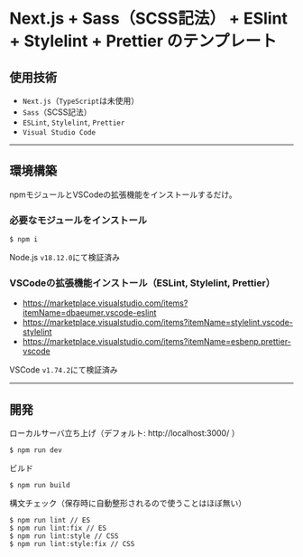 # Next.js + Sass（SCSS記法） + ESlint + Stylelint + Prettier のテンプレート

## 使用技術

- `Next.js`（`TypeScript`は未使用）
- `Sass`（SCSS記法）
- `ESLint`, `Stylelint`, `Prettier`
- `Visual Studio Code`

---

## 環境構築

npmモジュールとVSCodeの拡張機能をインストールするだけ。

### 必要なモジュールをインストール
```
$ npm i
```

Node.js `v18.12.0`にて検証済み

### VSCodeの拡張機能インストール（ESLint, Stylelint, Prettier）
- https://marketplace.visualstudio.com/items?itemName=dbaeumer.vscode-eslint
- https://marketplace.visualstudio.com/items?itemName=stylelint.vscode-stylelint
- https://marketplace.visualstudio.com/items?itemName=esbenp.prettier-vscode

VSCode `v1.74.2`にて検証済み

---

## 開発

ローカルサーバ立ち上げ（デフォルト: http://localhost:3000/ ）
```
$ npm run dev
```

ビルド
```
$ npm run build
```

構文チェック（保存時に自動整形されるので使うことはほぼ無い）
```
$ npm run lint // ES
$ npm run lint:fix // ES
$ npm run lint:style // CSS
$ npm run lint:style:fix // CSS
```
